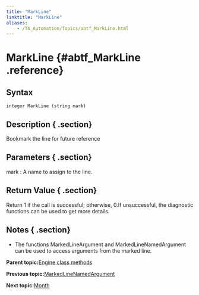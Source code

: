 ```yaml
--- 
title: "MarkLine"
linktitle: "MarkLine"
aliases: 
    - /TA_Automation/Topics/abtf_MarkLine.html
---
```

# MarkLine {#abtf_MarkLine .reference}

## Syntax

`integer MarkLine (string mark)`

## Description { .section}

Bookmark the line for future reference

## Parameters { .section}

mark
:   A name to assign to the line.

## Return Value { .section}

Return 1 if the call is successful; otherwise, 0.If unsuccessful, the diagnostic functions can be used to get more details.

## Notes { .section}

-   The functions MarkedLineArgument and MarkedLineNamedArgument can be used to access arguments from the marked line.

**Parent topic:**[Engine class methods](../../TA_Automation/Topics/abtf_Engine_classes.html)

**Previous topic:**[MarkedLineNamedArgument](../../TA_Automation/Topics/abtf_MarkedLineNamedArgument.html)

**Next topic:**[Month](../../TA_Automation/Topics/abtf_Month.html)

